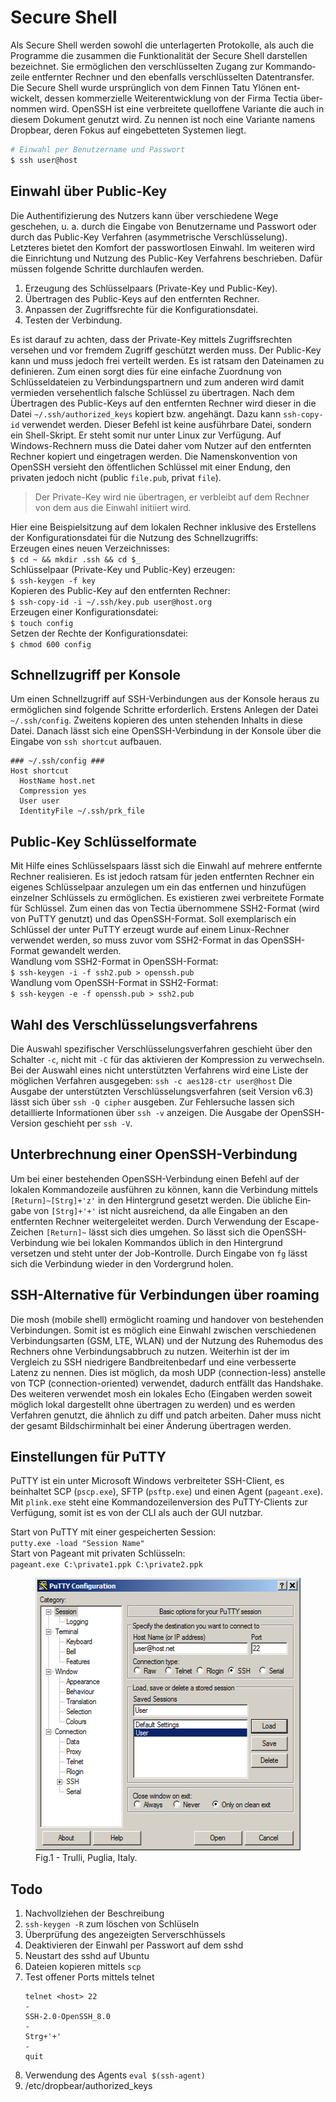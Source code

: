 # Secure Shell
Als Secure Shell werden sowohl die unter&shy;lagerten Protokolle, als auch die Programme die zusammen die Funktionalität der Secure Shell darstellen bezeichnet. Sie er&shy;möglichen den verschlüsselten Zugang zur Kommando&shy;zeile entfernter Rechner und den ebenfalls ver&shy;schlüsselten Daten&shy;transfer. Die Secure Shell wurde ursprünglich von dem Finnen Tatu Ylönen ent&shy;wickelt, dessen kommerzielle Weiter&shy;ent&shy;wick&shy;lung von der Firma Tectia über&shy;nommen wird. OpenSSH ist eine ver&shy;brei&shy;te&shy;te quell&shy;offene Variante die auch in diesem Dokument genutzt wird. Zu nennen ist noch eine Variante namens Dropbear, deren Fokus auf ein&shy;ge&shy;betteten Systemen liegt.  
```bash
# Einwahl per Benutzername und Passwort
$ ssh user@host
```
## Einwahl über Public-Key
Die Authen&shy;ti&shy;fizierung des Nutzers kann über verschiedene Wege geschehen, u. a. durch die Eingabe von Benutzer&shy;name und Passwort oder durch das Public-Key Verfahren (asymmetri&shy;sche Verschlüssel&shy;ung). Letzteres bietet den Komfort der passwort&shy;losen Einwahl. Im weiteren wird die Ein&shy;richtung und Nutzung des Public-Key Verfahrens beschrieben. Dafür müssen folgende Schritte durch&shy;laufen werden.

1. Erzeugung des Schlüssel&shy;paars (Private-Key und Public-Key).
1. Übertragen des Public-Keys auf den ent&shy;fernten Rechner.
1. Anpassen der Zugriffsrechte für die Konfigurationsdatei.
1. Testen der Verbindung.

Es ist darauf zu achten, dass der Private-Key mittels Zugriffsrechten versehen und vor fremdem Zugriff geschützt werden muss. Der Public-Key kann und muss jedoch frei verteilt werden. Es ist ratsam den Datei&shy;namen zu definieren. Zum einen sorgt dies für eine einfache Zu&shy;ord&shy;nung von Schlüsseldateien zu Verbindungs&shy;partnern und zum anderen wird damit vermieden versehentlich falsche Schlüssel zu über&shy;tragen. Nach dem Übertragen des Public-Keys auf den entfernten Rechner wird dieser in die Datei `~/.ssh/authorized_keys` kopiert bzw. an&shy;ge&shy;hängt. Dazu kann `ssh-copy-id` verwendet werden. Dieser Befehl ist keine ausführbare Datei, sondern ein Shell-Skript. Er steht somit nur unter Linux zur Verfügung. Auf Windows-Rechnern muss die Datei daher vom Nutzer auf den entfernten Rechner kopiert und eingetragen werden. Die Namens&shy;konvention von OpenSSH versieht den öffentlichen Schlüssel mit einer Endung, den privaten jedoch nicht (public `file.pub`, privat `file`). 

> Der Private-Key wird nie übertragen, er verbleibt auf dem Rechner von dem aus die Einwahl initiiert wird.

Hier eine Beispielsitzung auf dem lokalen Rechner inklusive des Erstellens der Konfigurations&shy;datei für die Nutzung des Schnell&shy;zugriffs:   
Erzeugen eines neuen Verzeichnisses:  
`$ cd ~ && mkdir .ssh && cd $_`  
Schlüsselpaar (Private-Key und Public-Key) erzeugen:  
`$ ssh-keygen -f key`  
Kopieren des Public-Key auf den entfernten Rechner:  
`$ ssh-copy-id -i ~/.ssh/key.pub user@host.org`  
Erzeugen einer Konfigurationsdatei:  
`$ touch config`  
Setzen der Rechte der Konfigurationsdatei:  
`$ chmod 600 config`  

## Schnellzugriff per Konsole
Um einen Schnellzugriff auf SSH-Verbind&shy;ungen aus der Konsole heraus zu ermöglichen sind folgende Schritte erforderlich. Erstens Anlegen der Datei `~/.ssh/config`. Zweitens kopieren des unten stehenden Inhalts in diese Datei. Danach lässt sich eine OpenSSH-Verbind&shy;ung in der Konsole über die Eingabe von `ssh shortcut` aufbauen.
```sshconfig
### ~/.ssh/config ###
Host shortcut
  HostName host.net
  Compression yes
  User user
  IdentityFile ~/.ssh/prk_file
```

## Public-Key Schlüsselformate
Mit Hilfe eines Schlüsselspaars lässt sich die Einwahl auf mehrere entfernte Rechner realisieren. Es ist jedoch ratsam für jeden entfernten Rechner ein eigenes Schlüsselpaar anzulegen um ein das entfernen und hinzu&shy;fügen einzelner Schlüssels zu er&shy;mögli&shy;chen. Es existieren zwei verbreitete Formate für Schlüssel. Zum einen das von Tectia über&shy;nommene SSH2-Format (wird von PuTTY genutzt) und das OpenSSH-Format. Soll exemplarisch ein Schlüssel der unter PuTTY erzeugt wurde auf einem Linux-Rechner verwendet werden, so muss zuvor vom  SSH2-Format in das OpenSSH-Format ge&shy;wandelt werden.  
Wandlung vom SSH2-Format in OpenSSH-Format:  
`$ ssh-keygen -i -f ssh2.pub > openssh.pub`  
Wandlung vom OpenSSH-Format in SSH2-Format:  
`$ ssh-keygen -e -f openssh.pub > ssh2.pub`  

## Wahl des Verschlüsselungsverfahrens
Die Auswahl spezifischer Verschlüsselungs&shy;verfahren geschieht über den Schalter `-c`, nicht mit `-C` für das aktivieren der Kompression zu verwechseln. Bei der Auswahl eines nicht unterstützten Verfahrens wird eine Liste der möglichen Verfahren ausgegeben: `ssh -c aes128-ctr user@host`
Die Ausgabe der unterstützten Verschlüssel&shy;ungs&shy;verfahren (seit Version v6.3) lässt sich über `ssh -Q cipher` ausgeben. Zur Fehler&shy;suche lassen sich detaillierte Informationen über `ssh -v` anzeigen. Die Ausgabe der OpenSSH-Version geschieht per `ssh -V`.

## Unterbrechnung einer OpenSSH-Verbindung
Um bei einer bestehenden OpenSSH-Verbindung einen Befehl auf der lokalen Kommando&shy;zeile ausführen zu können, kann die Verbindung mittels `[Return]~[Strg]+'z'` in den Hinter&shy;grund gesetzt werden. Die übliche Ein&shy;gabe von `[Strg]+'+'` ist nicht aus&shy;rei&shy;chend, da alle Ein&shy;gaben an den entfernten Rechner weitergeleitet werden. Durch Verwendung der Escape-Zeichen `[Return]~` lässt sich dies umgehen. So lässt sich die OpenSSH-Verbindung wie bei lokalen Kommandos üblich in den Hinter&shy;grund versetzen und steht unter der Job-Kontrolle. Durch Eingabe von `fg` lässt sich die Ver&shy;bindung wieder in den Vorder&shy;grund holen. 

## SSH-Alternative für Verbindungen über roaming
Die mosh (mobile shell) ermöglicht roaming und handover von bestehenden Verbind&shy;ungen. Somit ist es möglich eine Einwahl zwischen ver&shy;schiede&shy;nen Verbind&shy;ungs&shy;arten (GSM, LTE, WLAN) und der Nutzung des Ruhemodus des Rechners ohne Ver&shy;bindungs&shy;abbruch zu nutzen. Weiterhin ist der im Vergleich zu SSH niedrigere Bandbreitenbedarf und eine verbesserte Latenz zu nennen. Dies ist möglich, da mosh UDP (connection-less) anstelle von TCP (connection-oriented) verwendet, dadurch entfällt das Handshake. Des weiteren verwendet mosh ein lokales Echo (Eingaben werden soweit möglich lokal dargestellt ohne übertragen zu werden) und es werden Verfahren genutzt, die ähnlich zu diff und patch arbeiten. Daher muss nicht der gesamt Bildschirminhalt bei einer Änderung übertragen werden.

## Einstellungen für PuTTY
PuTTY ist ein unter Microsoft Windows ver&shy;brei&shy;teter SSH-Client, es beinhaltet SCP (`pscp.exe`), SFTP (`psftp.exe`) und einen Agent (`pageant.exe`). Mit `plink.exe` steht eine Kommando&shy;zeilenversion des PuTTY-Clients zur Verfügung, somit ist es von der CLI als auch der GUI nutzbar.

Start von PuTTY mit einer gespeicherten Session:  
`putty.exe -load "Session Name"`  
Start von Pageant mit privaten Schlüsseln:  
`pageant.exe C:\private1.ppk C:\private2.ppk`
<!-- ![MM](pictures/Putty_color.png)   -->
<!-- ![MM](/openssh/pictures/Putty_color.png) -->
<!--![Putty](/openssh/pictures/Putty_color.png) -->
<!--*{:height="436px" width="456px"}*-->
<figure>
<img src="/openssh/pictures/Putty_color.png" width="456" height="436" alt="Image description">
  <figcaption>Fig.1 - Trulli, Puglia, Italy.</figcaption>
</figure>

## Todo
1. Nachvollziehen der Beschreibung
1. `ssh-keygen -R` zum löschen von Schlüseln
1. Überprüfung des angezeigten Serverschhüssels
1. Deaktivieren der Einwahl per Passwort auf dem sshd
1. Neustart des sshd auf Ubuntu
1. Dateien kopieren mittels `scp`
1. Test offener Ports mittels telnet
   ```text
   telnet <host> 22
   -
   SSH-2.0-OpenSSH_8.0
   -
   Strg+'+'
   -
   quit
   ```
1. Verwendung des Agents `eval $(ssh-agent)`
1. /etc/dropbear/authorized_keys
